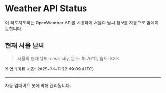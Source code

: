 
# Weather API Status

이 리포지토리는 OpenWeather API를 사용하여 서울의 날씨 정보를 자동으로 업데이트합니다.

## 현재 서울 날씨
> 서울의 현재 날씨: clear sky, 온도: 10.76°C, 습도: 82%

⏳ 업데이트 시간: 2025-04-11 22:49:09 (UTC)

---
자동 업데이트 봇에 의해 관리됩니다.

